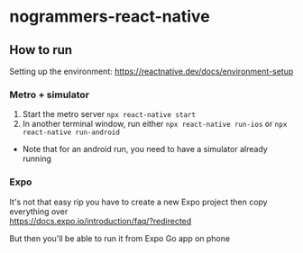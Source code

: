 # nogrammers-react-native

## How to run
Setting up the environment: https://reactnative.dev/docs/environment-setup  

### Metro + simulator
1. Start the metro server `npx react-native start`
2. In another terminal window, run either `npx react-native run-ios` or `npx react-native run-android`  
* Note that for an android run, you need to have a simulator already running

### Expo
It's not that easy rip you have to create a new Expo project then copy everything over  
https://docs.expo.io/introduction/faq/?redirected  

But then you'll be able to run it from Expo Go app on phone
